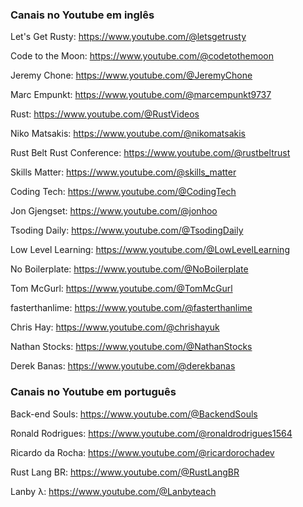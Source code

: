 ### Canais no Youtube em inglês
Let's Get Rusty: https://www.youtube.com/@letsgetrusty

Code to the Moon: https://www.youtube.com/@codetothemoon

Jeremy Chone: https://www.youtube.com/@JeremyChone

Marc Empunkt: https://www.youtube.com/@marcempunkt9737

Rust: https://www.youtube.com/@RustVideos

Niko Matsakis: https://www.youtube.com/@nikomatsakis

Rust Belt Rust Conference: https://www.youtube.com/@rustbeltrust

Skills Matter: https://www.youtube.com/@skills_matter

Coding Tech: https://www.youtube.com/@CodingTech

Jon Gjengset: https://www.youtube.com/@jonhoo

Tsoding Daily: https://www.youtube.com/@TsodingDaily

Low Level Learning: https://www.youtube.com/@LowLevelLearning

No Boilerplate: https://www.youtube.com/@NoBoilerplate

Tom McGurl: https://www.youtube.com/@TomMcGurl

fasterthanlime: https://www.youtube.com/@fasterthanlime

Chris Hay: https://www.youtube.com/@chrishayuk

Nathan Stocks: https://www.youtube.com/@NathanStocks

Derek Banas: https://www.youtube.com/@derekbanas

### Canais no Youtube em português
Back-end Souls: https://www.youtube.com/@BackendSouls

Ronald Rodrigues: https://www.youtube.com/@ronaldrodrigues1564

Ricardo da Rocha: https://www.youtube.com/@ricardorochadev

Rust Lang BR: https://www.youtube.com/@RustLangBR

Lanby λ: https://www.youtube.com/@Lanbyteach
